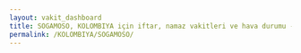 ```yaml
---
layout: vakit_dashboard
title: SOGAMOSO, KOLOMBIYA için iftar, namaz vakitleri ve hava durumu - ilçe/eyalet seç
permalink: /KOLOMBIYA/SOGAMOSO/
---
```


<script type="text/javascript">
  var GLOBAL_COUNTRY = 'KOLOMBIYA';
  var GLOBAL_CITY = 'SOGAMOSO';
  var GLOBAL_STATE = '';
  var lat = 72;
  var lon = 21;
</script>
